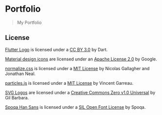 # Portfolio

> My Portfolio

## License

[Flutter Logo](https://github.com/dart-lang/logos) is licensed under a [CC BY 3.0](https://creativecommons.org/licenses/by/3.0/) by Dart.

[Material design icons](https://material.io/tools/icons/) are licensed under an [Apache License 2.0](https://github.com/google/material-design-icons/blob/master/LICENSE) by Google.

[normalize.css](http://necolas.github.io/normalize.css/) is licensed under a [MIT License](https://github.com/necolas/normalize.css/blob/master/LICENSE.md) by Nicolas Gallagher and Jonathan Neal.

[particles.js](https://github.com/VincentGarreau/particles.js/) is licensed under a [MIT License](https://github.com/VincentGarreau/particles.js/blob/master/LICENSE.md) by Vincent Garreau.

[SVG Logos](http://svgporn.com/) are licensed under a [Creative Commons Zero v1.0 Universal](https://github.com/gilbarbara/logos/blob/master/LICENSE.txt) by Gil Barbara.

[Spoqa Han Sans](https://spoqa.github.io/spoqa-han-sans/) is licensed under a [SIL Open Font License](https://github.com/spoqa/spoqa-han-sans/blob/master/LICENSE) by Spoqa.
